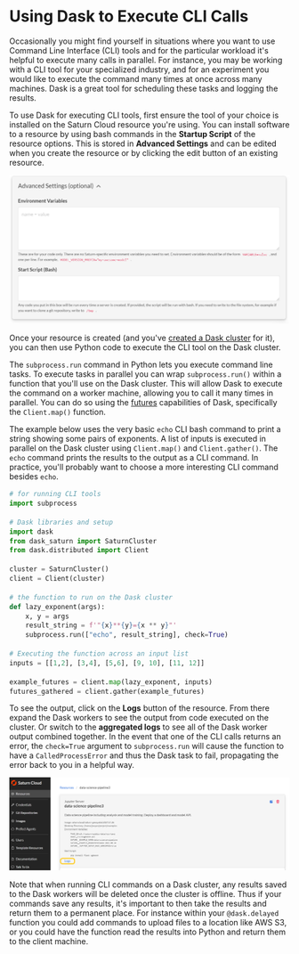 # Using Dask to Execute CLI Calls

Occasionally you might find yourself in situations where you want to use Command Line Interface (CLI) tools and for the particular workload it's helpful to execute many calls in parallel. For instance, you may be working with a CLI tool for your specialized industry, and for an experiment you would like to execute the command many times at once across many machines. Dask is a great tool for scheduling these tasks and logging the results.

To use Dask for executing CLI tools, first ensure the tool of your choice is installed on the Saturn Cloud resource you're using. You can install software to a resource by using bash commands in the **Startup Script** of the resource options. This is stored in **Advanced Settings** and can be edited when you create the resource or by clicking the edit button of an existing resource.

![Startup script options](/images/docs/startup-script.png "doc-image")

Once your resource is created (and you've [created a Dask cluster](<docs/Using Saturn Cloud/create_dask_cluster.md>) for it), you can then use Python code to execute the CLI tool on the Dask cluster.

The `subprocess.run` command in Python lets you execute command line tasks. To execute tasks in parallel you can wrap `subprocess.run()` within a function that you'll use on the Dask cluster. This will allow Dask to execute the command on a worker machine, allowing you to call it many times in parallel. You can do so using the [futures](https://docs.dask.org/en/latest/futures.html) capabilities of Dask, specifically the `Client.map()` function.

The example below uses the very basic `echo` CLI bash command to print a string showing some pairs of exponents. A list of inputs is executed in parallel on the Dask cluster using `Client.map()` and `Client.gather()`. The `echo` command prints the results to the output as a CLI command. In practice, you'll probably want to choose a more interesting CLI command besides `echo`.

```python
# for running CLI tools
import subprocess

# Dask libraries and setup
import dask
from dask_saturn import SaturnCluster
from dask.distributed import Client

cluster = SaturnCluster()
client = Client(cluster)

# the function to run on the Dask cluster
def lazy_exponent(args):
    x, y = args
    result_string = f'"{x}**{y}={x ** y}"'
    subprocess.run(["echo", result_string], check=True)

# Executing the function across an input list
inputs = [[1,2], [3,4], [5,6], [9, 10], [11, 12]]

example_futures = client.map(lazy_exponent, inputs)
futures_gathered = client.gather(example_futures)
```

To see the output, click on the **Logs** button of the resource. From there expand the Dask workers to see the output from code executed on the cluster. Or switch to the **aggregated logs** to see all of the Dask worker output combined together. In the event that one of the CLI calls returns an error, the `check=True` argument to `subprocess.run` will cause the function to have a `CalledProcessError` and thus the Dask task to fail, propagating the error back to you in a helpful way.

![Logs button](/images/docs/logs-link.png "doc-image")

Note that when running CLI commands on a Dask cluster, any results saved to the Dask workers will be deleted once the cluster is offline. Thus if your commands save any results, it's important to then take the results and return them to a permanent place. For instance within your `@dask.delayed` function you could add commands to upload files to a location like AWS S3, or you could have the function read the results into Python and return them to the client machine.
